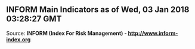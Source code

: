 ## INFORM Main Indicators as of Wed, 03 Jan 2018 03:28:27 GMT

Source: **INFORM (Index For Risk Management) - http://www.inform-index.org**
